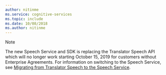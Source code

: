 ```yaml
---
author: nitinme
ms.service: cognitive-services
ms.topic: include
ms.date: 10/08/2018
ms.author: nitinme
---
```

> [!NOTE]
> The new Speech Service and SDK is replacing the Translator Speech API which will no longer work starting October 15, 2019 for customers without Enterprise Agreements. For information on switching to the Speech Service, see [Migrating from Translator Speech to the Speech Service](../articles/cognitive-services/speech-service/how-to-migrate-from-translator-speech-api.md).